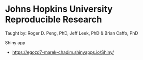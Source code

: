 # Johns Hopkins University Reproducible Research
Taught by: Roger D. Peng, PhD, Jeff Leek, PhD & Brian Caffo, PhD

Shiny app

- https://egozd7-marek-chadim.shinyapps.io/Shiny/

